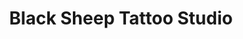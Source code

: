---
title: "Black Sheep Tattoo Studio"
url: /bowness-on-windermere/black-sheep-tattoo-studio/
shop: Tattoo
---